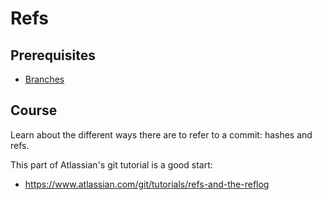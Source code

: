 # Refs

## Prerequisites

- [Branches](/courses/git/basics/branches)

## Course

Learn about the different ways there are to refer to a commit: hashes and refs.

This part of Atlassian's git tutorial is a good start:
- https://www.atlassian.com/git/tutorials/refs-and-the-reflog
